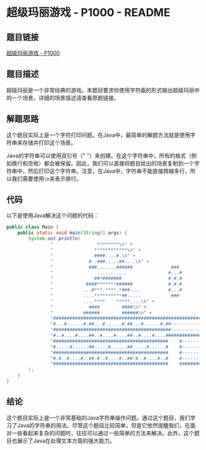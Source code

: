 # 超级玛丽游戏 - P1000 - README

## 题目链接

[超级玛丽游戏 - P1000](https://www.luogu.com.cn/problem/P1000)

## 题目描述

超级玛丽是一个非常经典的游戏。本题目要求你使用字符画的形式输出超级玛丽中的一个场景。详细的场景描述请查看原题链接。

## 解题思路

这个题目实际上是一个字符打印问题。在Java中，最简单的解题方法就是使用字符串来存储并打印这个场景。

Java的字符串可以使用双引号（" "）来创建。在这个字符串中，所有的格式（例如换行和空格）都会被保留。因此，我们可以直接将题目给出的场景复制到一个字符串中，然后打印这个字符串。注意，在Java中，字符串不能直接跨越多行，所以我们需要使用`\n`来表示换行。

## 代码

以下是使用Java解决这个问题的代码：

```java
public class Main {
    public static void main(String[] args) {
        System.out.println(
                "                ********\n" +
                "               ************\n" +
                "               ####....#.\n" +
                "             #..###.....##....\n" +
                "             ###.......######              ###            ###\n" +
                "                ...........               #...#          #...#\n" +
                "               ##*#######                 #.#.#          #.#.#\n" +
                "            ####*******######             #.#.#          #.#.#\n" +
                "           ...#***.****.*###....          #...#          #...#\n" +
                "           ....**********##.....           ###            ###\n" +
                "           ....****    *****....\n" +
                "             ####        ####\n" +
                "           ######        ######\n" +
                "##############################################################\n" +
                "#...#......#.##...#......#.##...#......#.##------------------#\n" +
                "###########################################------------------#\n" +
                "#..#....#....##..#....#....##..#....#....#####################\n" +
                "##########################################    #----------#\n" +
                "#.....#......##.....#......##.....#......#    #----------#\n" +
                "##########################################    #----------#\n" +
                "#.#..#....#..##.#..#....#..##.#..#....#..#    #----------#\n" +
                "##########################################    ############"
        );
    }
}
```

## 结论

这个题目实际上是一个非常基础的Java字符串操作问题。通过这个题目，我们学习了Java的字符串的用法。尽管这个题目比较简单，但是它依然提醒我们，在面对一些看起来复杂的问题时，往往可以通过一些简单的方法来解决。此外，这个题目也展示了Java在处理文本方面的强大能力。